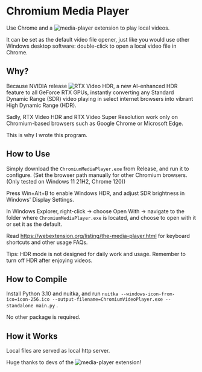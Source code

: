 # Chromium Media Player

Use Chrome and a ![media-player](https://github.com/inbasic/media-player) extension to play local videos.

It can be set as the default video file opener, just like you would use other Windows desktop software: double-click to open a local video file in Chrome.

## Why?

Because NVIDIA release ![RTX Video HDR](https://www.nvidia.com/en-us/geforce/news/geforce-rtx-4070-ti-super-rtx-video-hdr-game-ready-driver/), a new AI-enhanced HDR feature to all GeForce RTX GPUs, instantly converting any Standard Dynamic Range (SDR) video playing in select internet browsers into vibrant High Dynamic Range (HDR).

Sadly, RTX Video HDR and RTX Video Super Resolution work only on Chromium-based browsers such as Google Chrome or Microsoft Edge.

This is why I wrote this program.

## How to Use

Simply download the `ChromiumMediaPlayer.exe` from Release, and run it to configure. (Set the browser path manually for other Chromium browsers. (Only tested on Windows 11 21H2, Chrome 120))

Press Win+Alt+B to enable Windows HDR, and adjust SDR brightness in Windows' Display Settings.

In Windows Explorer, right-click -> choose Open With -> navigate to the folder where `ChromiumMediaPlayer.exe` is located, and choose to open with it or set it as the default.

Read https://webextension.org/listing/the-media-player.html for keyboard shortcuts and other usage FAQs.

Tips: HDR mode is not designed for daily work and usage. Remember to turn off HDR after enjoying videos.

## How to Compile

Install Python 3.10 and nuitka, and run 
`nuitka --windows-icon-from-ico=icon-256.ico --output-filename=ChromiumVideoPlayer.exe --standalone main.py` .

No other package is required.

## How it Works

Local files are served as local http server.

Huge thanks to devs of the ![media-player](https://github.com/inbasic/media-player) extension!
